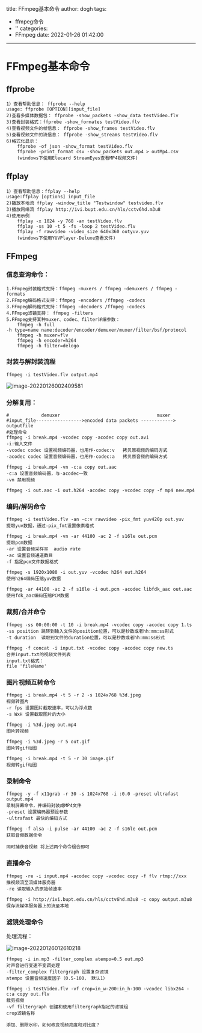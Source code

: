 title: FFmpeg基本命令
author: dogh
tags:
  - ffmpeg命令
  - ''
categories:
  - FFmpeg
date: 2022-01-26 01:42:00
---
# FFmpeg基本命令

## ffprobe

```
1）查看帮助信息： ffprobe --help
usage: ffprobe [OPTION][input_file]
2)查看多媒体数据包： ffprobe -show_packets -show_data testVideo.flv
3)查看封装格式：ffprobe -show_formates testVideo.flv
4)查看视频文件的帧信息： ffprobe -show_frames testVideo.flv
5)查看视频文件的流信息： ffprobe -show_streams testVideo.flv
6)格式化显示：
	ffprobe -of json -show_format testVideo.flv
	ffprobe -print_format csv -show_packets out.mp4 > outMp4.csv
	(windows下使用Elecard StreamEyes查看MP4视频文件)
```



## ffplay

```shell
1）查看帮助信息：ffplay --help
usage:ffplay [options] input_file
2)播放本地流 ffplay -window_title "Testwindow" testvideo.flv
3)播放网络流 ffplay http://ivi.bupt.edu.cn/hls/cctv6hd.m3u8
4)使用示例
	ffplay -x 1024 -y 768 -an testVideo.flv
	ffplay -ss 10 -t 5 -fs -loop 2 testVideo.flv
	ffplay -f rawvideo -video_size 640x360 outyuv.yuv
	(windows下使用YUVPlayer-Deluxe查看文件)
```



## FFmpeg

### 信息查询命令：

```
1.FFmpeg封装格式支持：ffmpeg -muxers / ffmpeg -demuxers / ffmpeg -formats
2.FFmpeg编码格式支持：ffmpeg -encoders /ffmpeg -codecs
3.FFmpeg解码格式支持：ffmpeg -decoders /ffmpeg -codecs
4.FFmpeg滤镜支持： ffmpeg -filters
5.FFmpeg支持某种muxer、codec、filter详细参数：
	ffmpeg -h full
-h type=name name:decoder/encoder/demuxer/muxer/filter/bsf/protocol
	ffmpeg -h muxer=flv
	ffmpeg -h encoder=h264
	ffmpeg -h filter=delogo
```



### 封装与解封装流程

`ffmpeg -i testVideo.flv output.mp4`

![image-20220126002409581](https://hhl-pic.oss-cn-hangzhou.aliyuncs.com/myblog-pic/image-20220126002409581.png)

### 分解复用：

```shell
#			 demuxer									muxer
#input_file----------------->encoded data packets ------------>	outputfile
#处理命令
ffmpeg -i break.mp4 -vcodec copy -acodec copy out.avi
-i:输入文件
-vcodec codec 设置视频编码器，也用作-codec:v   拷贝原视频的编码方式
-acodec codec 设置音频编码器，也用作-codec:a   拷贝原音频的编码方式

ffmpeg -i break.mp4 -vn -c:a copy out.aac
-c:a 设置音频编码器，与-acodec一致
-vn 禁用视频

ffmpeg -i out.aac -i out.h264 -acodec copy -vcodec copy -f mp4 new.mp4

```



### 编码/解码命令

```shell
ffmpeg -i testVideo.flv -an -c:v rawvideo -pix_fmt yuv420p out.yuv
提取yuv数据，通过-pix_fmt设置像素格式

ffmpeg -i break.mp4 -vn -ar 44100 -ac 2 -f s16le out.pcm
提取pcm数据
-ar 设置音频采样率  audio rate
-ac 设置音频通道数目
-f 指定pcm文件数据格式

ffmpeg -s 1920x1080 -i out.yuv -vcodec h264 out.h264
使用h264编码压缩yuv数据

ffmpeg -ar 44100 -ac 2 -f s16le -i out.pcm -acodec libfdk_aac out.aac
使用fdk_aac编码压缩PCM数据
```



### 裁剪/合并命令

```shell
ffmpeg -ss 00:00:00 -t 10 -i break.mp4 -vcodec copy -acodec copy 1.ts
-ss position 跳转到输入文件的position位置，可以是秒数或者hh:mm:ss形式
-t duration  读取到文件的duration位置，可以是秒数或者hh:mm:ss形式

ffmpeg -f concat -i input.txt -vcodec copy -acodec copy new.ts
合并input.txt的视频文件列表
input.txt格式：
file 'fileName'
```



### 图片视频互转命令

 ```shell
ffmpeg -i break.mp4 -t 5 -r 2 -s 1024x768 %3d.jpeg
视频转图片
-r fps 设置图片截取速率，可以为浮点数
-s WxH 设置截取图片的大小

ffmpeg -i %3d.jpeg out.mp4
图片转视频

ffmpeg -i %3d.jpeg -r 5 out.gif
图片转gif动图

ffmpeg -i break.mp4 -t 5 -r 30 image.gif
视频转gif动图

 ```



### 录制命令

```shell
ffmpeg -y -f x11grab -r 30 -s 1024x768 -i :0.0 -preset ultrafast output.mp4
录制屏幕命令，并编码封装成MP4文件
-preset 设置编码器预设参数
-ultrafast 最快的编码方式

ffmpeg -f alsa -i pulse -ar 44100 -ac 2 -f s16le out.pcm
获取音频数据命令

同时捕获音视频 将上述两个命令组合即可
```



### 直播命令

```shell
ffmpeg -re -i input.mp4 -acodec copy -vcodec copy -f flv rtmp://xxx
推视频流至流媒体服务器
-re 读取输入的原始帧速率

ffmpeg -i http://ivi.bupt.edu.cn/hls/cctv6hd.m3u8 -c copy output.m3u8
保存流媒体服务器上的流至本地
```



### 滤镜处理命令

处理流程：

![image-20220126012610218](https://hhl-pic.oss-cn-hangzhou.aliyuncs.com/myblog-pic/image-20220126012610218.png)

```shell
ffmpeg -i in.mp3 -filter_complex atempo=0.5 out.mp3
对声音进行变速不变调处理
-filter_complex filtergraph 设置复杂滤镜
atempo 设置音频速度因子（0.5-100， 默认1）

ffmpeg -i testVideo.flv -vf crop=in_w-200:in_h-100 -vcodec libx264 -c:a copy out.flv
裁剪视频
-vf filtergraph 创建和使用filtergraph指定的滤镜组
crop滤镜名称

添加、删除水印，如何改变视频亮度和对比度？
```

